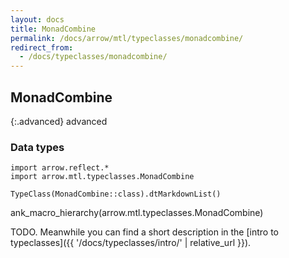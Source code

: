 ```yaml
---
layout: docs
title: MonadCombine
permalink: /docs/arrow/mtl/typeclasses/monadcombine/
redirect_from:
  - /docs/typeclasses/monadcombine/
---
```


## MonadCombine

{:.advanced}
advanced

### Data types

```kotlin:ank:replace
import arrow.reflect.*
import arrow.mtl.typeclasses.MonadCombine

TypeClass(MonadCombine::class).dtMarkdownList()
```

ank_macro_hierarchy(arrow.mtl.typeclasses.MonadCombine)

TODO. Meanwhile you can find a short description in the [intro to typeclasses]({{ '/docs/typeclasses/intro/' | relative_url }}).
